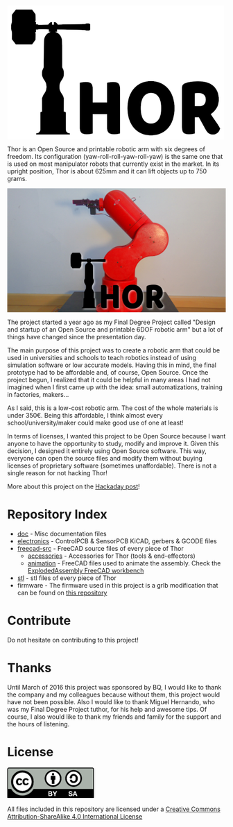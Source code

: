 <img align="center" src="doc/logo.png" width="500">

Thor is an Open Source and printable robotic arm with six degrees of freedom.
Its configuration (yaw-roll-roll-yaw-roll-yaw) is the same one that is used on most manipulator robots that currently exist in the market.
In its upright position, Thor is about 625mm and it can lift objects up to 750 grams.

<img align="center" src="doc/main.jpg" width="800">

The project started a year ago as my Final Degree Project called "Design and startup of an Open Source and printable 6DOF robotic arm" but a lot of things have changed since the presentation day.

The main purpose of this project was to create a robotic arm that could be used in universities and schools to teach robotics instead of using simulation software or low accurate models. Having this in mind, the final prototype had to be affordable and, of course, Open Source. Once the project begun, I realized that it could be helpful in many areas I had not imagined when I first came up with the idea: small automatizations, training in factories, makers...

As I said, this is a low-cost robotic arm. The cost of the whole materials is under 350€. Being this affordable, I think almost every school/university/maker could make good use of one at least!

In terms of licenses, I wanted this project to be Open Source because I want anyone to have the opportunity to study, modify and improve it. Given this decision, I designed it entirely using Open Source software. This way, everyone can open the source files and modify them without buying licenses of proprietary software (sometimes unaffordable). There is not a single reason for not hacking Thor!

More about this project on the [Hackaday post](https://hackaday.io/project/12989-thor)!

# Repository Index
* [doc](https://github.com/AngelLM/Thor/tree/developer/doc) - Misc documentation files
* [electronics](https://github.com/AngelLM/Thor/tree/developer/electronics) - ControlPCB & SensorPCB KiCAD, gerbers & GCODE files 
* [freecad-src](https://github.com/AngelLM/Thor/tree/developer/freecad-src) - FreeCAD source files of every piece of Thor
  * [accessories](https://github.com/AngelLM/Thor/tree/developer/freecad-src/accessories) - Accessories for Thor (tools & end-effectors)
  * [animation](https://github.com/AngelLM/Thor/tree/developer/freecad-src/animation) - FreeCAD files used to animate the assembly. Check the [ExplodedAssembly FreeCAD workbench](https://github.com/JMG1/ExplodedAssembly)
* [stl](https://github.com/AngelLM/Thor/tree/developer/stl) - stl files of every piece of Thor
* firmware - The firmware used in this project is a grlb modification that can be found on [this repository](https://github.com/AngelLM/grbl)

# Contribute

Do not hesitate on contributing to this project!


# Thanks

Until March of 2016 this project was sponsored by BQ, I would like to thank the company and my colleagues because without them, this project would have not been possible.
Also I would like to thank Miguel Hernando, who was my Final Degree Project tuthor, for his help and awesome tips.
Of course, I also would like to thank my friends and family for the support and the hours of listening.


# License 

<img src="doc/By-sa.png" width="200">

All files included in this repository are licensed under a [Creative Commons Attribution-ShareAlike 4.0 International License](http://creativecommons.org/licenses/by-sa/4.0/)
